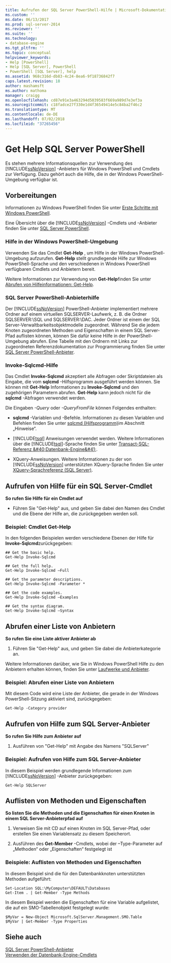 ```yaml
---
title: Aufrufen der SQL Server PowerShell-Hilfe | Microsoft-Dokumentation
ms.custom: ''
ms.date: 06/13/2017
ms.prod: sql-server-2014
ms.reviewer: ''
ms.suite: ''
ms.technology:
- database-engine
ms.tgt_pltfrm: ''
ms.topic: conceptual
helpviewer_keywords:
- Help [PowerShell]
- Help [SQL Server], PowerShell
- PowerShell [SQL Server], help
ms.assetid: 968c316d-db83-4c24-8ea6-9f18736842f7
caps.latest.revision: 18
author: mashamsft
ms.author: mathoma
manager: craigg
ms.openlocfilehash: cd87e91e3a463294d5039583f669a989d7e3ef3a
ms.sourcegitcommit: c18fadce27f330e1d4f36549414e5c84ba2f46c2
ms.translationtype: MT
ms.contentlocale: de-DE
ms.lasthandoff: 07/02/2018
ms.locfileid: "37265456"
---
```

# <a name="get-help-sql-server-powershell"></a>Get Help SQL Server PowerShell
  Es stehen mehrere Informationsquellen zur Verwendung des [!INCLUDE[ssNoVersion](../includes/ssnoversion-md.md)] -Anbieters für Windows PowerShell und Cmdlets zur Verfügung. Dazu gehört auch die Hilfe, die in der Windows PowerShell-Umgebung verfügbar ist.  
  
## <a name="before-you-begin"></a>Vorbereitungen  
 Informationen zu Windows PowerShell finden Sie unter [Erste Schritte mit Windows PowerShell](https://technet.microsoft.com/library/hh857337.aspx).  
  
 Eine Übersicht über die [!INCLUDE[ssNoVersion](../includes/ssnoversion-md.md)] -Cmdlets und -Anbieter finden Sie unter [SQL Server PowerShell](../powershell/sql-server-powershell.md).  
  
### <a name="help-in-the-windows-powershell-environment"></a>Hilfe in der Windows PowerShell-Umgebung  
 Verwenden Sie das Cmdlet **Get-Help** , um Hilfe in der Windows PowerShell-Umgebung aufzurufen. **Get-Help** stellt grundlegende Hilfe zur Windows PowerShell-Sprache und den verschiedenen in Windows PowerShell verfügbaren Cmdlets und Anbietern bereit.  
  
 Weitere Informationen zur Verwendung von **Get-Help**finden Sie unter [Abrufen von Hilfeinformationen: Get-Help](http://go.microsoft.com/fwlink/?LinkId=102136).  
  
### <a name="sql-server-powershell-provider-help"></a>SQL Server PowerShell-Anbieterhilfe  
 Der [!INCLUDE[ssNoVersion](../includes/ssnoversion-md.md)] PowerShell-Anbieter implementiert mehrere Ordner auf einem virtuellen SQLSERVER-Laufwerk, z. B. die Ordner SQLSERVER:\SQL und SQLSERVER:\DAC. Jeder Ordner ist einem der SQL Server-Verwaltbarkeitsobjektmodelle zugeordnet. Während Sie die jedem Knoten zugeordneten Methoden und Eigenschaften in einem SQL Server-Pfad auflisten können, können Sie dafür keine Hilfe in der PowerShell-Umgebung abrufen. Eine Tabelle mit den Ordnern mit Links zur zugeordneten Referenzdokumentation zur Programmierung finden Sie unter [SQL Server PowerShell-Anbieter](../powershell/sql-server-powershell-provider.md).  
  
### <a name="invoke-sqlcmd-help"></a>Invoke-Sqlcmd-Hilfe  
 Das Cmdlet **Invoke-Sqlcmd** akzeptiert alle Abfragen oder Skriptdateien als Eingabe, die vom **sqlcmd** -Hilfsprogramm ausgeführt werden können. Sie können mit **Get-Help** Informationen zu **Invoke-Sqlcmd** und den zugehörigen Parametern abrufen. **Get-Help** kann jedoch nicht für die **sqlcmd** -Abfragen verwendet werden.  
  
 Die Eingaben *-Query* oder *-QueryFromFile* können Folgendes enthalten:  
  
-   **sqlcmd** -Variablen und -Befehle. Informationen zu diesen Variablen und Befehlen finden Sie unter [sqlcmd (Hilfsprogramm)](../tools/sqlcmd-utility.md)im Abschnitt „Hinweise“.  
  
-   [!INCLUDE[tsql](../includes/tsql-md.md)] Anweisungen verwendet werden. Weitere Informationen über die [!INCLUDE[tsql](../includes/tsql-md.md)]-Sprache finden Sie unter [Transact-SQL-Referenz &amp;#40;Datenbank-Engine&amp;#41;](/sql/t-sql/language-reference).  
  
-   XQuery-Anweisungen. Weitere Informationen zu der von [!INCLUDE[ssNoVersion](../includes/ssnoversion-md.md)] unterstützten XQuery-Sprache finden Sie unter [XQuery-Sprachreferenz &#40;SQL Server&#41;](/sql/xquery/xquery-language-reference-sql-server).  
  
## <a name="get-help-for-a-sql-server-cmdlet"></a>Aufrufen von Hilfe für ein SQL Server-Cmdlet  
 **So rufen Sie Hilfe für ein Cmdlet auf**  
  
-   Führen Sie "Get-Help" aus, und geben Sie dabei den Namen des Cmdlet und die Ebene der Hilfe an, die zurückgegeben werden soll.  
  
### <a name="example-cmdlet-get-help"></a>Beispiel: Cmdlet Get-Help  
 In den folgenden Beispielen werden verschiedene Ebenen der Hilfe für **Invoke-Sqlcmd**zurückgegeben:  
  
```  
## Get the basic help.  
Get-Help Invoke-Sqlcmd  
  
## Get the full help.  
Get-Help Invoke-Sqlcmd –Full  
  
## Get the parameter descriptions.  
Get-Help Invoke-Sqlcmd -Parameter *  
  
## Get the code examples.  
Get-Help Invoke-Sqlcmd –Examples  
  
## Get the syntax diagram.  
Get-Help Invoke-Sqlcmd –Syntax  
```  
  
## <a name="get-a-list-of-providers"></a>Abrufen einer Liste von Anbietern  
 **So rufen Sie eine Liste aktiver Anbieter ab**  
  
1.  Führen Sie "Get-Help" aus, und geben Sie dabei die Anbieterkategorie an.  
  
 Weitere Informationen darüber, wie Sie in Windows PowerShell Hilfe zu den Anbietern erhalten können, finden Sie unter [Laufwerke und Anbieter](http://go.microsoft.com/fwlink/?LinkId=102137).  
  
### <a name="example-get-a-list-of-providers"></a>Beispiel: Abrufen einer Liste von Anbietern  
 Mit diesem Code wird eine Liste der Anbieter, die gerade in der Windows PowerShell-Sitzung aktiviert sind, zurückgegeben:  
  
```  
Get-Help -Category provider  
```  
  
## <a name="get-help-about-the-sql-server-provider"></a>Aufrufen von Hilfe zum SQL Server-Anbieter  
 **So rufen Sie Hilfe zum Anbieter auf**  
  
1.  Ausführen von "Get-Help" mit Angabe des Namens "SQLServer"  
  
### <a name="example-get-sql-server-provider-help"></a>Beispiel: Aufrufen von Hilfe zum SQL Server-Anbieter  
 In diesem Beispiel werden grundlegende Informationen zum [!INCLUDE[ssNoVersion](../includes/ssnoversion-md.md)] -Anbieter zurückgegeben:  
  
```  
Get-Help SQLServer  
```  
  
## <a name="list-methods-and-properties"></a>Auflisten von Methoden und Eigenschaften  
 **So listen Sie die Methoden und die Eigenschaften für einen Knoten in einem SQL Server-Anbieterpfad auf**  
  
1.  Verweisen Sie mit CD auf einen Knoten im SQL Server-Pfad, oder erstellen Sie einen Variablensatz zu diesem Speicherort.  
  
2.  Ausführen des **Get-Member** -Cmdlets, wobei der –Type-Parameter auf „Methoden“ oder „Eigenschaften“ festgelegt ist  
  
### <a name="examples-listing-methods-and-properties"></a>Beispiele: Auflisten von Methoden und Eigenschaften  
 In diesem Beispiel sind die für den Datenbankknoten unterstützten Methoden aufgeführt:  
  
```  
Set-Location SQL:\MyComputer\DEFAULT\Databases  
Get-Item . | Get-Member -Type Methods  
```  
  
 In diesem Beispiel werden die Eigenschaften für eine Variable aufgelistet, die auf ein SMO-Tabellenobjekt festgelegt wurde:  
  
```  
$MyVar = New-Object Microsoft.SqlServer.Management.SMO.Table  
$MyVar | Get-Member -Type Properties  
```  
  
## <a name="see-also"></a>Siehe auch  
 [SQL Server PowerShell-Anbieter](../powershell/sql-server-powershell-provider.md)   
 [Verwenden der Datenbank-Engine-Cmdlets](../../2014/database-engine/use-the-database-engine-cmdlets.md)  
  
  
